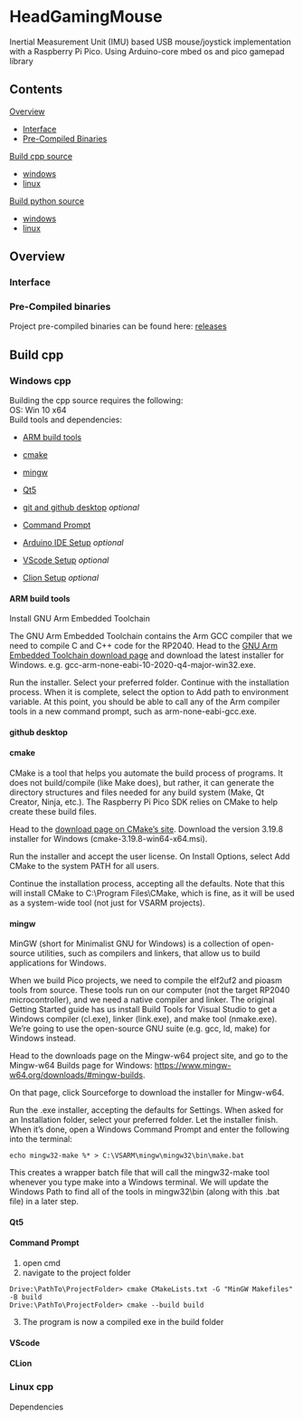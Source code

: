 # HeadGamingMouse
 Inertial Measurement Unit (IMU) based USB mouse/joystick implementation with a Raspberry Pi Pico.
 Using Arduino-core mbed os and pico gamepad library

## Contents

[Overview](#Overview)
- [Interface](#Interface)
- [Pre-Compiled Binaries](#Pre-compiled-binaries)


[Build cpp source](#Build-cpp)
- [windows](#Windows-cpp)
- [linux](#Linux-cpp)

[Build python source](#Build-python)
- [windows](#Windows-python)
- [linux](#Linux-python)
## Overview


### Interface




### Pre-Compiled binaries
Project pre-compiled binaries can be found here: [releases](https://github.com/ChromaticPanic/HeadGamingMouse/releases)

## Build cpp
### Windows cpp
Building the cpp source requires the following:  
OS: Win 10 x64  
Build tools and dependencies:  
- [ARM build tools](#ARM-build-tools)  
- [cmake](#cmake)  
- [mingw](#mingw)  
- [Qt5](#Qt5) 

- [git and github desktop](#github-desktop) *optional*   
- [Command Prompt](####Command-Prompt)  
- [Arduino IDE Setup](#Arduino) *optional*
- [VScode Setup](#VScode) *optional*  
- [Clion Setup](#CLion) *optional*  
 

#### ARM build tools

Install GNU Arm Embedded Toolchain

The GNU Arm Embedded Toolchain contains the Arm GCC compiler that we need to compile C and C++ code for the RP2040. Head to the [GNU Arm Embedded Toolchain download page](https://developer.arm.com/tools-and-software/open-source-software/developer-tools/gnu-toolchain/gnu-rm/downloads) and download the latest installer for Windows. e.g. gcc-arm-none-eabi-10-2020-q4-major-win32.exe.

Run the installer. Select your preferred folder. Continue with the installation process. When it is complete, select the option to Add path to environment variable. At this point, you should be able to call any of the Arm compiler tools in a new command prompt, such as arm-none-eabi-gcc.exe.

#### github desktop

#### cmake

CMake is a tool that helps you automate the build process of programs. It does not build/compile (like Make does), but rather, it can generate the directory structures and files needed for any build system (Make, Qt Creator, Ninja, etc.). The Raspberry Pi Pico SDK relies on CMake to help create these build files.  

Head to the [download page on CMake’s site](https://cmake.org/download/). Download the version 3.19.8 installer for Windows (cmake-3.19.8-win64-x64.msi).  

Run the installer and accept the user license. On Install Options, select Add CMake to the system PATH for all users.  

Continue the installation process, accepting all the defaults. Note that this will install CMake to C:\Program Files\CMake, which is fine, as it will be used as a system-wide tool (not just for VSARM projects).  

#### mingw

MinGW (short for Minimalist GNU for Windows) is a collection of open-source utilities, such as compilers and linkers, that allow us to build applications for Windows.  

When we build Pico projects, we need to compile the elf2uf2 and pioasm tools from source. These tools run on our computer (not the target RP2040 microcontroller), and we need a native compiler and linker. The original Getting Started guide has us install Build Tools for Visual Studio to get a Windows compiler (cl.exe), linker (link.exe), and make tool (nmake.exe). We’re going to use the open-source GNU suite (e.g. gcc, ld, make) for Windows instead.  

Head to the downloads page on the Mingw-w64 project site, and go to the Mingw-w64 Builds page for Windows: https://www.mingw-w64.org/downloads/#mingw-builds.  

On that page, click Sourceforge to download the installer for Mingw-w64.  

Run the .exe installer, accepting the defaults for Settings. When asked for an Installation folder, select your preferred folder. Let the installer finish. When it’s done, open a Windows Command Prompt and enter the following into the terminal:  

````
echo mingw32-make %* > C:\VSARM\mingw\mingw32\bin\make.bat
````

This creates a wrapper batch file that will call the mingw32-make tool whenever you type make into a Windows terminal. We will update the Windows Path to find all of the tools in mingw32\bin (along with this .bat file) in a later step.  


#### Qt5


#### Command Prompt
1. open cmd
2. navigate to the project folder
```
Drive:\PathTo\ProjectFolder> cmake CMakeLists.txt -G "MinGW Makefiles" -B build
Drive:\PathTo\ProjectFolder> cmake --build build
```
3. The program is now a compiled exe in the build folder

#### VScode

#### CLion




### Linux cpp
Dependencies
